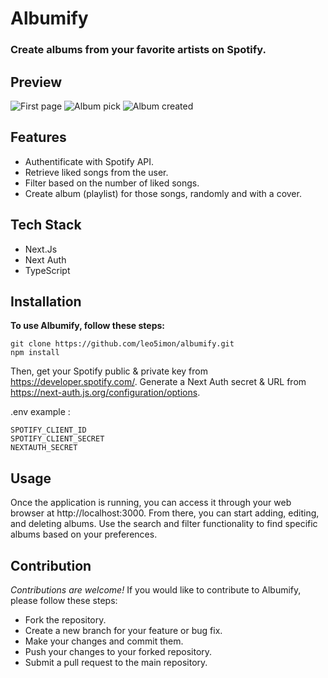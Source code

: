 # Albumify

### Create albums from your favorite artists on Spotify.

## Preview
![First page](https://i.ibb.co/3CDd6Vf/chrome-7u672-Hoh-Ti.png)
![Album pick](https://i.ibb.co/X3sbw5G/chrome-f-Oz-KD0-Tzf-E.png)
![Album created](https://i.ibb.co/Zdwt6Rb/chrome-8-NTgl9-SZNN.png)

## Features
- Authentificate with Spotify API.
- Retrieve liked songs from the user.
- Filter based on the number of liked songs.
- Create album (playlist) for those songs, randomly and with a cover.

## Tech Stack
- Next.Js
- Next Auth
- TypeScript

## Installation
**To use Albumify, follow these steps:**

```
git clone https://github.com/leo5imon/albumify.git
npm install
```

Then, get your Spotify public & private key from https://developer.spotify.com/.
Generate a Next Auth secret & URL from https://next-auth.js.org/configuration/options.

.env example :
```
SPOTIFY_CLIENT_ID
SPOTIFY_CLIENT_SECRET
NEXTAUTH_SECRET
```

## Usage
Once the application is running, you can access it through your web browser at http://localhost:3000. 
From there, you can start adding, editing, and deleting albums. 
Use the search and filter functionality to find specific albums based on your preferences.

## Contribution
_Contributions are welcome!_
If you would like to contribute to Albumify, please follow these steps:

- Fork the repository.
- Create a new branch for your feature or bug fix.
- Make your changes and commit them.
- Push your changes to your forked repository.
- Submit a pull request to the main repository.
